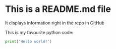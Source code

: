 # This is a README.md file

It displays information right in the repo in GitHub

This is my favourite python code:

```python
print('Hello world!')
```
